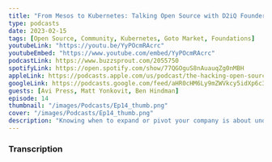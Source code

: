 ```yaml
---
title: "From Mesos to Kubernetes: Talking Open Source with D2iQ Founder Ben Hindman"
type: podcasts
date: 2023-02-15
tags: [Open Source, Community, Kubernetes, Goto Market, Foundations]
youtubeLink: "https://youtu.be/YyPOcmRAcrc"
youtubeEmbed: "https://www.youtube.com/embed/YyPOcmRAcrc"
podcastLink: https://www.buzzsprout.com/2055750
spotifyLink: https://open.spotify.com/show/77QGOguS8nAuauqZg0nMBH
appleLink: https://podcasts.apple.com/us/podcast/the-hacking-open-source-business-podcast/id1647254490
googleLink: https://podcasts.google.com/feed/aHR0cHM6Ly9mZWVkcy5idXp6c3Byb3V0LmNvbS8yMDU1NzUwLnJzcw
guests: [Avi Press, Matt Yonkovit, Ben Hindman]
episode: 14
thumbnail: "/images/Podcasts/Ep14_thumb.png"
cover: "/images/Podcasts/Ep14_thumb.png"
description: "Knowing when to expand or pivot your company is about understanding the market and getting the timing right. Ben Hindman founder of D2iQ, joins Avi Press and Matt Yonkovit on episode 14 of the Hacking Open Source Business Podcast and talks about the journey of starting a company around Mesos ( Mesosphere ) to including Kubernetes and rebranding ( D2IQ ).  Ben gives us insight into working with foundations, starting a new company, choosing open source, and more!"
---
```



###  Transcription  ###

